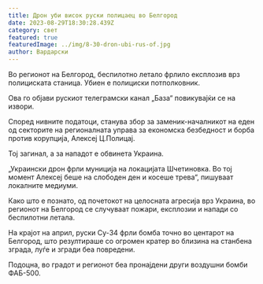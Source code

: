 ```yaml
---
title: Дрон уби висок руски полицаец во Белгород
date: 2023-08-29T18:30:28.439Z
category: свет
featured: true
featuredImage: ../img/8-30-dron-ubi-rus-of.jpg
author: Вардарски
---
```

Во регионот на Белгород, беспилотно летало фрлило експлозив врз полициската станица. Убиен е полициски потполковник.

Ова го објави рускиот телеграмски канал „База“ повикувајќи се на извори.

Според нивните податоци, станува збор за заменик-началникот на еден од секторите на регионалната управа за економска безбедност и борба против корупција, Алексеј Ц.Полицај.

Тој загинал, а за нападот е обвинета Украина.

„Украински дрон фрли муниција на локацијата Шчетиновка. Во тој момент Алексеј беше на слободен ден и косеше трева“, пишуваат локалните медиуми.

Како што е познато, од почетокот на целосната агресија врз Украина, во регионот на Белгород се случуваат пожари, експлозии и напади со беспилотни летала.

На крајот на април, руски Су-34 фрли бомба точно во центарот на Белгород, што резултираше со огромен кратер во близина на станбена зграда, луѓе и згради беа повредени.

Подоцна, во градот и регионот беа пронајдени други воздушни бомби ФАБ-500.